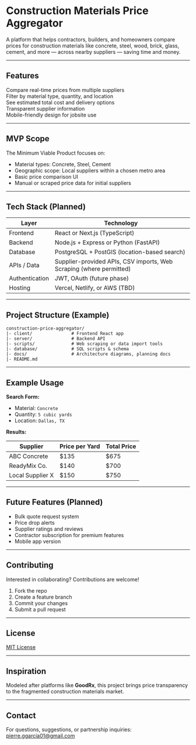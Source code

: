 
# Construction Materials Price Aggregator

A platform that helps contractors, builders, and homeowners compare prices for construction materials like concrete, steel, wood, brick, glass, cement, and more — across nearby suppliers — saving time and money.

---

## Features

Compare real-time prices from multiple suppliers  
Filter by material type, quantity, and location  
See estimated total cost and delivery options  
Transparent supplier information  
Mobile-friendly design for jobsite use  

---

## MVP Scope

The Minimum Viable Product focuses on:

- Material types: Concrete, Steel, Cement  
- Geographic scope: Local suppliers within a chosen metro area  
- Basic price comparison UI  
- Manual or scraped price data for initial suppliers  

---

## Tech Stack (Planned)

| Layer            | Technology              |
|-----------------|------------------------|
| Frontend        | React or Next.js (TypeScript)  
| Backend         | Node.js + Express or Python (FastAPI)  
| Database        | PostgreSQL + PostGIS (location-based search)  
| APIs / Data     | Supplier-provided APIs, CSV imports, Web Scraping (where permitted)  
| Authentication  | JWT, OAuth (future phase)  
| Hosting         | Vercel, Netlify, or AWS (TBD)  

---

## Project Structure (Example)

```
construction-price-aggregator/
|- client/               # Frontend React app
|- server/               # Backend API
|- scripts/              # Web scraping or data import tools
|- database/             # SQL scripts & schema
|- docs/                 # Architecture diagrams, planning docs
|- README.md
```

---

## Example Usage

**Search Form:**

- Material: `Concrete`  
- Quantity: `5 cubic yards`  
- Location: `Dallas, TX`  

**Results:**

| Supplier        | Price per Yard | Total Price |
|-----------------|----------------|-------------|
| ABC Concrete    | $135           | $675        
| ReadyMix Co.    | $140           | $700        
| Local Supplier X| $150           | $750        

---

## Future Features (Planned)

- Bulk quote request system  
- Price drop alerts  
- Supplier ratings and reviews  
- Contractor subscription for premium features  
- Mobile app version  

---

## Contributing

Interested in collaborating? Contributions are welcome!

1. Fork the repo  
2. Create a feature branch  
3. Commit your changes  
4. Submit a pull request  

---

## License

[MIT License](LICENSE)

---

## Inspiration

Modeled after platforms like **GoodRx**, this project brings price transparency to the fragmented construction materials market.

---

## Contact
For questions, suggestions, or partnership inquiries:  
pierre.ggarcia01@gmail.com